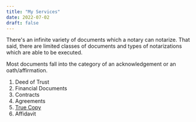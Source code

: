 ```yaml
---
title: "My Services"
date: 2022-07-02
draft: false
---
```


There's an infinite variety of documents which a notary can notarize. That said, there are limited classes of documents and types of notarizations which are able to be executed.

Most documents fall into the category of an acknowledgement or an oath/affirmation. 

1) Deed of Trust
2) Financial Documents
3) Contracts
4) Agreements
5) [True Copy](https://www.sosnc.gov/documents/forms/authentications/sample_documents/true_copy.pdf)
6) Affidavit
